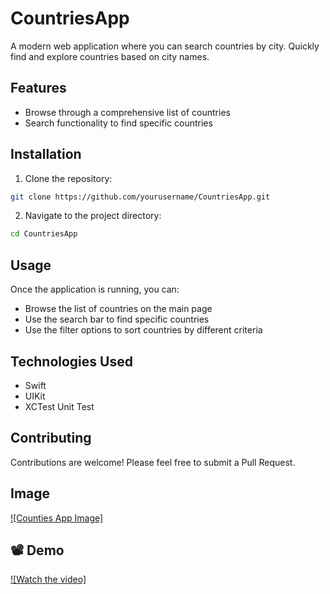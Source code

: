 # CountriesApp
A modern web application where you can search countries by city. Quickly find and explore countries based on city names.

## Features

- Browse through a comprehensive list of countries
- Search functionality to find specific countries


## Installation

1. Clone the repository:
```bash
git clone https://github.com/yourusername/CountriesApp.git
```

2. Navigate to the project directory:
```bash
cd CountriesApp
```


## Usage

Once the application is running, you can:
- Browse the list of countries on the main page
- Use the search bar to find specific countries
- Use the filter options to sort countries by different criteria

## Technologies Used

- Swift 
- UIKit
- XCTest Unit Test

## Contributing

Contributions are welcome! Please feel free to submit a Pull Request.
## Image
[![Counties App Image]](https://github.com/Enkee-U/CountriesApp/blob/50a99d9e60390e202e93bd4ba9511f3b104bbb4d/Counties%20App.jpg)
## 📽 Demo
[![Watch the video]](https://vimeo.com/1094217256)
